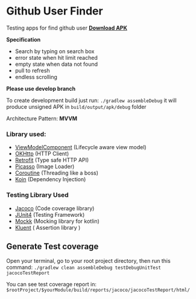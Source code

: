 # Github User Finder

Testing apps for find github user
[**Download APK**](https://drive.google.com/open?id=1AxpPZ3N42F9_sCBTFBIEl5b_t-T4Ly88)

**Specification**
- Search by typing on search box
- error state when hit limit reached
- empty state when data not found
- pull to refresh
- endless scrolling

**Please use develop branch**

To create development build just run:
`./gradlew assembleDebug`
it will produce unsigned APK in `build/output/apk/debug` folder

Architecture Pattern: **MVVM**

### Library used:
* [ViewModelComponent](https://developer.android.com/topic/libraries/architecture/viewmodel) (Lifecycle aware view model)
* [OKHttp](https://github.com/square/okhttp) (HTTP Client)
* [Retrofit](https://github.com/square/retrofit) (Type safe HTTP API)
* [Picasso](https://github.com/square/picasso) (Image Loader)
* [Coroutine](https://developer.android.com/kotlin/coroutines) (Threading like a boss)
* [Koin](https://insert-koin.io/) (Dependency Injection)

### Testing Library Used
* [Jacoco](https://www.jacoco.org/) (Code coverage library)
* [JUnit4](https://github.com/junit-team/junit4) (Testing Framework)
* [Mockk](https://github.com/mockk/mockk) (Mocking library for kotlin)
* [Kluent](https://github.com/MarkusAmshove/Kluent) ( Assertion library )


## Generate Test coverage
Open your terminal, go to your root project directory, then run this command:
`./gradlew clean assembleDebug testDebugUnitTest jacocoTestReport`

You can see test coverage report in:
`$rootProject/$yourModule/build/reports/jacoco/jacocoTestReport/html/`

